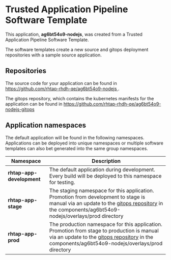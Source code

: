 # Trusted Application Pipeline Software Template

This application, **ag6bt54o9-nodejs**, was created from a Trusted Application Pipeline Software Template.

The software templates create a new source and gitops deployment repositories with a sample source application. 

## Repositories

The source code for your application can be found in [https://github.com/rhtap-rhdh-qe/ag6bt54o9-nodejs ](https://github.com/rhtap-rhdh-qe/ag6bt54o9-nodejs ).
 
The gitops repository, which contains the kubernetes manifests for the application can be found in 
[https://github.com/rhtap-rhdh-qe/ag6bt54o9-nodejs-gitops ](https://github.com/rhtap-rhdh-qe/ag6bt54o9-nodejs-gitops ) 

## Application namespaces 

The default application will be found in the following namespaces. Applications can be deployed into unique namespaces or multiple software templates can also bet generated into the same group namespaces.  

|  Namespace   |  Description   |  
| -------- | -------- |   
| **rhtap-app-development** | The default application during development. Every build will be deployed to this namespace for testing. | 
| **rhtap-app-stage** | The staging namespace for this application. Promotion from development to stage is manual via an update to the [gitops repository](https://github.com/rhtap-rhdh-qe/ag6bt54o9-nodejs-gitops ) in the components/ag6bt54o9-nodejs/overlays/prod directory |  
| **rhtap-app-prod** | The production namespace for this application. Promotion from stage to production is manual via an update to the [gitops repository](https://github.com/rhtap-rhdh-qe/ag6bt54o9-nodejs-gitops ) in the components/ag6bt54o9-nodejs/overlays/prod directory | 
